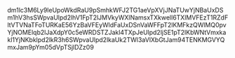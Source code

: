 dm1lc3M6Ly9leUpoWkdRaU9pSmhkWFJ2TG1aeVpXVjJNaTUwYjNBaUxDSm1hV3hsSWpvaUlpd2lhV1FpT2lJMVkyWXlNamsxTXkwell6TXlMVFEzT1RZdFltVTVNaTFoTURKaE56YzBaVFEyWldFaUxDSnVaWFFpT2lKMFkzQWlMQ0pvYjNOMElqb2lJaXdpY0c5eWRDSTZJakl4TXpJeUlpd2ljSE1pT2lKbWNtVmxkakl1YjNKbklpd2lkR3h6SWpvaUlpd2lkaUk2TWl3aVlXbGtJam94TENKMGVYQmxJam9pYm05dVpTSjlDZz09